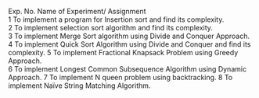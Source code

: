 Exp. No. Name of Experiment/ Assignment  
1 To implement a program for Insertion sort and find its complexity.  
2 To implement selection sort algorithm and find its complexity.  
3 To implement Merge Sort algorithm using Divide and Conquer Approach.  
4 To implement Quick Sort Algorithm using Divide and Conquer and find its complexity.
  5 To implement Fractional Knapsack Problem using Greedy Approach.  
6 To implement Longest Common Subsequence Algorithm using Dynamic Approach.  7 To implement N queen problem using backtracking. 
8 
To implement Naïve String Matching Algorithm. 

